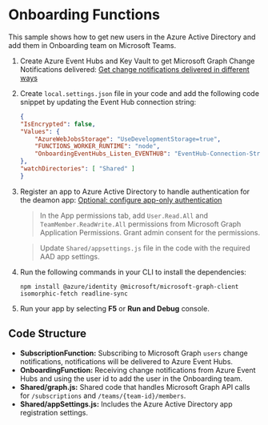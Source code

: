 # Onboarding Functions

This sample shows how to get new users in the Azure Active Directory and add them in Onboarding team on Microsoft Teams.

1. Create Azure Event Hubs and Key Vault to get Microsoft Graph Change Notifications delivered: [Get change notifications delivered in different ways](https://docs.microsoft.com/en-us/graph/change-notifications-delivery)

1. Create `local.settings.json` file in your code and add the following code snippet by updating the Event Hub connection string:
    ```json
    {
    "IsEncrypted": false,
    "Values": {
        "AzureWebJobsStorage": "UseDevelopmentStorage=true",
        "FUNCTIONS_WORKER_RUNTIME": "node",
        "OnboardingEventHubs_Listen_EVENTHUB": "EventHub-Connection-String"
    },
    "watchDirectories": [ "Shared" ]
    }

    ```

1. Register an app to Azure Active Directory to handle authentication for the deamon app: [Optional: configure app-only authentication](https://docs.microsoft.com/en-us/graph/tutorials/javascript?tabs=aad&tutorial-step=7)
    > In the App permissions tab, add `User.Read.All` and `TeamMember.ReadWrite.All` permissions from Microsoft Graph Application Permissions. Grant admin consent for the permissions.

    > Update `Shared/appsettings.js` file in the code with the required AAD app settings.

1. Run the following commands in your CLI to install the dependencies:
    ```
    npm install @azure/identity @microsoft/microsoft-graph-client isomorphic-fetch readline-sync
    ```
1. Run your app by selecting **F5** or **Run and Debug** console.

## Code Structure

- **SubscriptionFunction:** Subscribing to  Microsoft Graph `users` change notifications, notifications will be delivered to Azure Event Hubs.
- **OnboardingFunction:** Receiving change notifications from Azure Event Hubs and using the user id to add the user in the Onboarding team.
- **Shared/graph.js:** Shared code that handles Microsoft Graph API calls for `/subscriptions` and `/teams/{team-id}/members`.
- **Shared/appSettings.js:** Includes the Azure Active Directory app registration settings.


